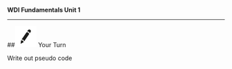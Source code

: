 **WDI Fundamentals Unit 1**

---

##![Your Turn](../assets/exercise.png) Your Turn

Write out pseudo code 
